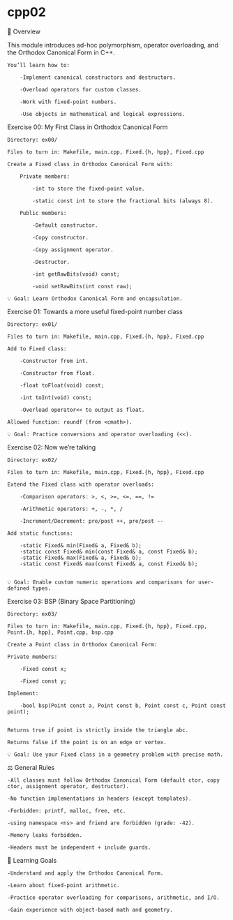 # cpp02

📌 Overview

This module introduces ad-hoc polymorphism, operator overloading, and the Orthodox Canonical Form in C++.

	You’ll learn how to:

		-Implement canonical constructors and destructors.

		-Overload operators for custom classes.

		-Work with fixed-point numbers.

		-Use objects in mathematical and logical expressions.


Exercise 00: My First Class in Orthodox Canonical Form

	Directory: ex00/

	Files to turn in: Makefile, main.cpp, Fixed.{h, hpp}, Fixed.cpp

	Create a Fixed class in Orthodox Canonical Form with:

		Private members:

			-int to store the fixed-point value.

			-static const int to store the fractional bits (always 8).

		Public members:

			-Default constructor.

			-Copy constructor.

			-Copy assignment operator.

			-Destructor.

			-int getRawBits(void) const;

			-void setRawBits(int const raw);

	💡 Goal: Learn Orthodox Canonical Form and encapsulation.


Exercise 01: Towards a more useful fixed-point number class

	Directory: ex01/

	Files to turn in: Makefile, main.cpp, Fixed.{h, hpp}, Fixed.cpp

	Add to Fixed class:

		-Constructor from int.

		-Constructor from float.

		-float toFloat(void) const;

		-int toInt(void) const;

		-Overload operator<< to output as float.

	Allowed function: roundf (from <cmath>).

	💡 Goal: Practice conversions and operator overloading (<<).


Exercise 02: Now we’re talking

	Directory: ex02/

	Files to turn in: Makefile, main.cpp, Fixed.{h, hpp}, Fixed.cpp

	Extend the Fixed class with operator overloads:

		-Comparison operators: >, <, >=, <=, ==, !=

		-Arithmetic operators: +, -, *, /

		-Increment/Decrement: pre/post ++, pre/post --

	Add static functions:

		-static Fixed& min(Fixed& a, Fixed& b);
		-static const Fixed& min(const Fixed& a, const Fixed& b);
		-static Fixed& max(Fixed& a, Fixed& b);
		-static const Fixed& max(const Fixed& a, const Fixed& b);


	💡 Goal: Enable custom numeric operations and comparisons for user-defined types.

Exercise 03: BSP (Binary Space Partitioning)

	Directory: ex03/

	Files to turn in: Makefile, main.cpp, Fixed.{h, hpp}, Fixed.cpp, Point.{h, hpp}, Point.cpp, bsp.cpp

	Create a Point class in Orthodox Canonical Form:

	Private members:

		-Fixed const x;

		-Fixed const y;

	Implement:

		-bool bsp(Point const a, Point const b, Point const c, Point const point);


	Returns true if point is strictly inside the triangle abc.

	Returns false if the point is on an edge or vertex.

	💡 Goal: Use your Fixed class in a geometry problem with precise math.


⚖️ General Rules

	-All classes must follow Orthodox Canonical Form (default ctor, copy ctor, assignment operator, destructor).

	-No function implementations in headers (except templates).

	-Forbidden: printf, malloc, free, etc.

	-using namespace <ns> and friend are forbidden (grade: -42).

	-Memory leaks forbidden.

	-Headers must be independent + include guards.


🎯 Learning Goals

	-Understand and apply the Orthodox Canonical Form.

	-Learn about fixed-point arithmetic.

	-Practice operator overloading for comparisons, arithmetic, and I/O.

	-Gain experience with object-based math and geometry.